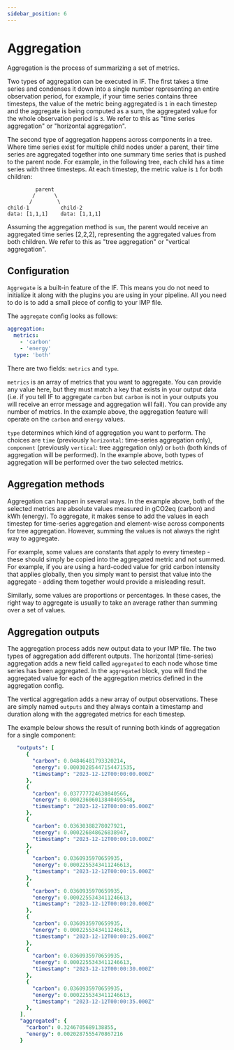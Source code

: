 ```yaml
---
sidebar_position: 6
---
```


# Aggregation

Aggregation is the process of summarizing a set of metrics.

Two types of aggregation can be executed in IF. The first takes a time series and condenses it down into a single number representing an entire observation period, for example, if your time series contains three timesteps, the value of the metric being aggregated is `1` in each timestep and the aggregate is being computed as a sum, the aggregated value for the whole observation period is `3`. We refer to this as "time series aggregation" or "horizontal aggregation".

The second type of aggregation happens across components in a tree. Where time series exist for multiple child nodes under a parent, their time series are aggregated together into one summary time series that is pushed to the parent node. For example, in the following tree, each child has a time series with three timesteps. At each timestep, the metric value is `1` for both children:

```
         parent
        /      \
       /        \
child-1          child-2
data: [1,1,1]    data: [1,1,1]
```

Assuming the aggregation method is `sum`, the parent would receive an aggregated time series [2,2,2], representing the aggregated values from both children. We refer to this as "tree aggregation" or "vertical aggregation".

## Configuration

`Aggregate` is a built-in feature of the IF. This means you do not need to initialize it along with the plugins you are using in your pipeline. All you need to do is to add a small piece of config to your IMP file.

The `aggregate` config looks as follows:

```yaml
aggregation:
  metrics:
    - 'carbon'
    - 'energy'
  type: 'both'
```

There are two fields: `metrics` and `type`.

`metrics` is an array of metrics that you want to aggregate. You can provide any value here, but they must match a key that exists in your output data (i.e. if you tell IF to aggregate `carbon` but `carbon` is not in your outputs you will receive an error message and aggregation will fail). You can provide any number of metrics. In the example above, the aggregation feature will operate on the `carbon` and `energy` values.

`type` determines which kind of aggregation you want to perform. The choices are `time` (previously `horizontal`: time-series aggregation only), `component` (previously `vertical`: tree aggregation only) or `both` (both kinds of aggregation will be performed). In the example above, both types of aggregation will be performed over the two selected metrics.

## Aggregation methods

Aggregation can happen in several ways. In the example above, both of the selected metrics are absolute values measured in gCO2eq (carbon) and kWh (energy). To aggregate, it makes sense to add the values in each timestep for time-series aggregation and element-wise across components for tree aggregation. However, summing the values is not always the right way to aggregate.

For example, some values are constants that apply to every timestep - these should simply be copied into the aggregated metric and not summed. For example, if you are using a hard-coded value for grid carbon intensity that applies globally, then you simply want to persist that value into the aggregate - adding them together would provide a misleading result.

Similarly, some values are proportions or percentages. In these cases, the right way to aggregate is usually to take an average rather than summing over a set of values.

## Aggregation outputs

The aggregation process adds new output data to your IMP file. The two types of aggregation add different outputs. The horizontal (time-series) aggregation adds a new field called `aggregated` to each node whose time series has been aggregated. In the `aggregated` block, you will find the aggregated value for each of the aggregation metrics defined in the aggregation config.

The vertical aggregation adds a new array of output observations. These are simply named `outputs` and they always contain a timestamp and duration along with the aggregated metrics for each timestep.

The example below shows the result of running both kinds of aggregation for a single component:

```yaml
   "outputs": [
      {
        "carbon": 0.04846481793320214,
        "energy": 0.00030285447154471535,
        "timestamp": "2023-12-12T00:00:00.000Z"
      },
      {
        "carbon": 0.037777724630840566,
        "energy": 0.00023606013840495548,
        "timestamp": "2023-12-12T00:00:05.000Z"
      },
      {
        "carbon": 0.03630388278027921,
        "energy": 0.000226848626838947,
        "timestamp": "2023-12-12T00:00:10.000Z"
      },
      {
        "carbon": 0.0360935970659935,
        "energy": 0.0002255343411246613,
        "timestamp": "2023-12-12T00:00:15.000Z"
      },
      {
        "carbon": 0.0360935970659935,
        "energy": 0.0002255343411246613,
        "timestamp": "2023-12-12T00:00:20.000Z"
      },
      {
        "carbon": 0.0360935970659935,
        "energy": 0.0002255343411246613,
        "timestamp": "2023-12-12T00:00:25.000Z"
      },
      {
        "carbon": 0.0360935970659935,
        "energy": 0.0002255343411246613,
        "timestamp": "2023-12-12T00:00:30.000Z"
      },
      {
        "carbon": 0.0360935970659935,
        "energy": 0.0002255343411246613,
        "timestamp": "2023-12-12T00:00:35.000Z"
      },
    ],
    "aggregated": {
      "carbon": 0.3246705689138855,
      "energy": 0.0020287555470867216
    }
```
